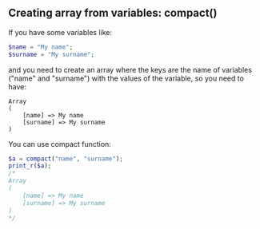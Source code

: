 ## Creating array from variables: compact()

If you have some variables like:

```php
$name = "My name";
$surname = "My surname";
```

and you need to create an array where the keys are the name of variables ("name" and "surname") with the values of the variable, so you need to have:

```
Array
(
    [name] => My name
    [surname] => My surname
)
```

You can use compact function:

```php
$a = compact("name", "surname");
print_r($a);
/*
Array
(
    [name] => My name
    [surname] => My surname
)
*/
```

